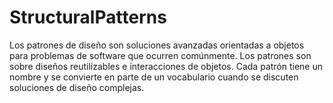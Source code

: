 # StructuralPatterns
Los patrones de diseño son soluciones avanzadas orientadas a objetos para problemas de software que ocurren comúnmente. Los patrones son sobre diseños reutilizables e interacciones de objetos. Cada patrón tiene un nombre y se convierte en parte de un vocabulario cuando se discuten soluciones de diseño complejas.
